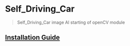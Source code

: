 # Self_Driving_Car

> Self_Driving_Car image AI
> starting of openCV module

## [Installation Guide](https://github.com/i-Shreyansh/Self_Driving_Car/blob/main/Installation_Guide.md#system-config)
